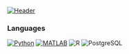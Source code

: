 [![Header](https://raw.githubusercontent.com/dang-trung/dang-trung/master/intro.gif)](https://dang-trung.github.io/)

### Languages

[![Python](https://img.shields.io/badge/-Python-white?&logo=python&logoColor=black)](https://github.com/dang-trung?tab=repositories&q=&type=&language=python)
[![MATLAB](https://img.shields.io/badge/-MATLAB-white?&logo=Mathworks&logoColor=black)](https://github.com/adamalston?tab=repositories&q=&type=&language=matlab)
![R](https://img.shields.io/badge/-R-white?&logo=R&logoColor=black)
![PostgreSQL](https://img.shields.io/badge/-PostgreSQL-white?&logo=PostgreSQL&logoColor=black)

